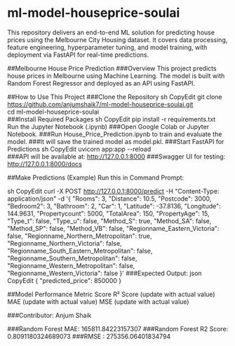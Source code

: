# ml-model-houseprice-soulai
This repository delivers an end-to-end ML solution for predicting house prices using the Melbourne City Housing dataset. It covers data processing, feature engineering, hyperparameter tuning, and model training, with deployment via FastAPI for real-time predictions.

##Melbourne House Price Prediction
###Overview
This project predicts house prices in Melbourne using Machine Learning. The model is built with Random Forest Regressor and deployed as an API using FastAPI.

##How to Use This Project
###Clone the Repository
sh
CopyEdit
git clone https://github.com/anjumshaik7/ml-model-houseprice-soulai.git  
cd ml-model-houseprice-soulai  
###Install Required Packages
sh
CopyEdit
pip install -r requirements.txt  
Run the Jupyter Notebook (.ipynb)
###Open Google Colab or Jupyter Notebook.
###Run House_Price_Prediction.ipynb to train and evaluate the model.
###It will save the trained model as model.pkl.
###Start FastAPI for Predictions
sh
CopyEdit
uvicorn app:app --reload  
###API will be available at: http://127.0.0.1:8000
###Swagger UI for testing: http://127.0.0.1:8000/docs

##Make Predictions (Example)
Run this in Command Prompt:

sh
CopyEdit
curl -X POST http://127.0.0.1:8000/predict -H "Content-Type: application/json" -d '{
  "Rooms": 3,
  "Distance": 10.5,
  "Postcode": 3000,
  "Bedroom2": 3,
  "Bathroom": 2,
  "Car": 1,
  "Latitude": -37.8136,
  "Longitude": 144.9631,
  "Propertycount": 5000,
  "TotalArea": 150,
  "PropertyAge": 15,
  "Type_t": false,
  "Type_u": false,
  "Method_S": true,
  "Method_SA": false,
  "Method_SP": false,
  "Method_VB": false,
  "Regionname_Eastern_Victoria": false,
  "Regionname_Northern_Metropolitan": true,
  "Regionname_Northern_Victoria": false,
  "Regionname_South_Eastern_Metropolitan": false,
  "Regionname_Southern_Metropolitan": false,
  "Regionname_Western_Metropolitan": false,
  "Regionname_Western_Victoria": false
}'
###Expected Output:
json
CopyEdit
{
  "predicted_price": 850000
}

##Model Performance
Metric	Score
R² Score	(update with actual value)
MAE	(update with actual value)
MSE	(update with actual value)

###Contributor: Anjum Shaik 

###Random Forest MAE: 165811.84223157307
###Random Forest R2 Score: 0.8091180324689073
###RMSE : 275356.06401834794


